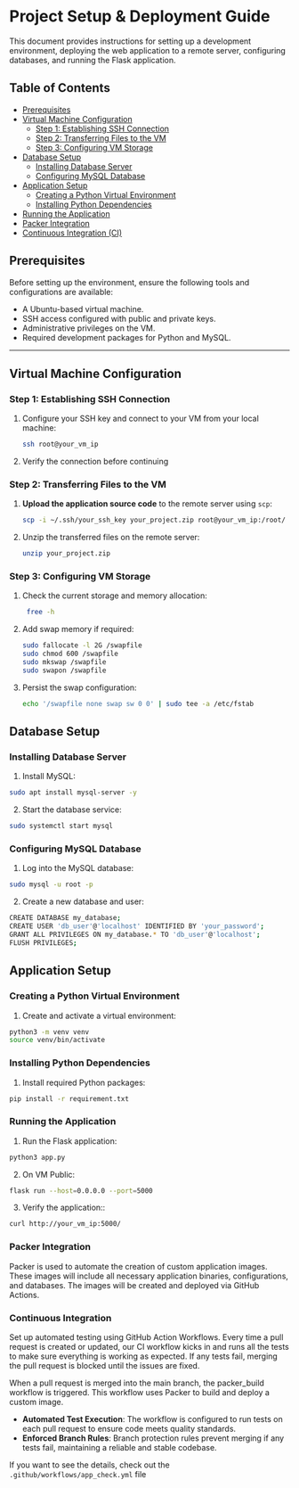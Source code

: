 # Project Setup & Deployment Guide

This document provides  instructions for setting up a development environment, deploying the web application to a remote server, configuring databases, and running the Flask application.

## Table of Contents

- [Prerequisites](#prerequisites)
- [Virtual Machine Configuration](#virtual-machine-configuration)
  - [Step 1: Establishing SSH Connection](#step-1-establishing-ssh-connection)
  - [Step 2: Transferring Files to the VM](#step-2-transferring-files-to-the-vm)
  - [Step 3: Configuring VM Storage](#step-3-configuring-vm-storage)
- [Database Setup](#database-setup)
  - [Installing Database Server](#installing-database-server)
  - [Configuring MySQL Database](#configuring-mysql-database)
- [Application Setup](#application-setup)
  - [Creating a Python Virtual Environment](#creating-a-python-virtual-environment)
  - [Installing Python Dependencies](#installing-python-dependencies)
- [Running the Application](#running-the-application)
- [Packer Integration](#packer-integration)
- [Continuous Integration (CI)](#continuous-integration)

## Prerequisites

Before setting up the environment, ensure the following tools and configurations are available:

- A Ubuntu-based virtual machine.
- SSH access configured with public and private keys.
- Administrative privileges on the VM.
- Required development packages for Python and MySQL.

---

## Virtual Machine Configuration

### Step 1: Establishing SSH Connection

1. Configure your SSH key and connect to your VM from your local machine:

    ```bash
    ssh root@your_vm_ip
    ```

2. Verify the connection before continuing

### Step 2: Transferring Files to the VM

1. **Upload the application source code** to the remote server using `scp`:

   ```bash
   scp -i ~/.ssh/your_ssh_key your_project.zip root@your_vm_ip:/root/
   ```

2. Unzip the transferred files on the remote server:

   ```bash
   unzip your_project.zip
   ```

### Step 3: Configuring VM Storage

1. Check the current storage and memory allocation:

   ```bash
    free -h
    ```

2. Add swap memory if required:

    ```bash
    sudo fallocate -l 2G /swapfile
    sudo chmod 600 /swapfile
    sudo mkswap /swapfile
    sudo swapon /swapfile
    ```

3. Persist the swap configuration:

    ```bash
    echo '/swapfile none swap sw 0 0' | sudo tee -a /etc/fstab
    ```

## Database Setup

### Installing Database Server

1. Install MySQL:

```bash
sudo apt install mysql-server -y
```

2. Start the database service:

```bash
sudo systemctl start mysql
```

### Configuring MySQL Database

1. Log into the MySQL database:

```bash
sudo mysql -u root -p
```

2. Create a new database and user:

```bash
CREATE DATABASE my_database;
CREATE USER 'db_user'@'localhost' IDENTIFIED BY 'your_password';
GRANT ALL PRIVILEGES ON my_database.* TO 'db_user'@'localhost';
FLUSH PRIVILEGES;
```

## Application Setup

### Creating a Python Virtual Environment

1. Create and activate a virtual environment:

```bash
python3 -m venv venv
source venv/bin/activate
```

### Installing Python Dependencies

1. Install required Python packages:

```bash
pip install -r requirement.txt
```

### Running the Application

1. Run the Flask application:

```bash
python3 app.py
```

2. On VM Public:

```bash
flask run --host=0.0.0.0 --port=5000
```

3. Verify the application::

```bash
curl http://your_vm_ip:5000/
```

### Packer Integration

Packer is used to automate the creation of custom application images. These images will include all necessary application binaries, configurations, and databases. The images will be created and deployed via GitHub Actions.

### Continuous Integration

Set up automated testing using GitHub Action Workflows. Every time a pull request is created or updated, our CI workflow kicks in and runs all the tests to make sure everything is working as expected. If any tests fail, merging the pull request is blocked until the issues are fixed.

When a pull request is merged into the main branch, the packer_build workflow is triggered. This workflow uses Packer to build and deploy a custom image.

- **Automated Test Execution**: The workflow is configured to run tests on each pull request to ensure code meets quality standards.
- **Enforced Branch Rules**: Branch protection rules prevent merging if any tests fail, maintaining a reliable and stable codebase.

If you want to see the details, check out the `.github/workflows/app_check.yml` file
